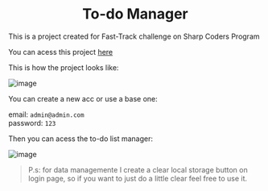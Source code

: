 <h1 align="center"> To-do Manager</h1>

This is a project created for Fast-Track challenge on Sharp Coders Program

You can acess this project [here](https://mitisuaki.github.io/Fast-track/src/index.html)

This is how the project looks like:

![image](https://github.com/Mitisuaki/Fast-track/assets/107155939/c71a3f5f-67cc-458a-9123-9abc4afb546c)

You can create a new acc or use a base one:

email: `admin@admin.com` <br>
password: `123`

Then you can acess the to-do list manager:

![image](https://github.com/Mitisuaki/Fast-track/assets/107155939/87a11c15-d88f-4674-85be-83e9ae2c1f1c)

>P.s: for data managemente I create a clear local storage button on login page, so if you want to just do a little clear feel free to use it.
